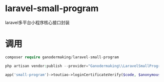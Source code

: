 # laravel-small-program
laravel多平台小程序核心接口封装

# 调用
```php
composer require ganodermaking/laravel-small-program

php artisan vendor:publish --provider="Ganodermaking\\LaravelSmallProgram\\SmallProgramServiceProvider"

app('small-program')->toutiao->loginCertificateVerify($code, $anonymousCode);
```
